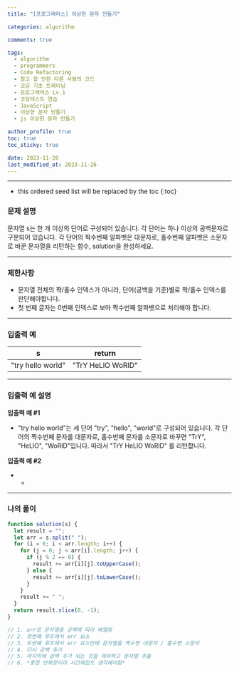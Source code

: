 ```yaml
---
title: "[프로그래머스] 이상한 문자 만들기"

categories: algorithm

comments: true

tags:
  - algorithm
  - programmers
  - Code Refactoring
  - 참고 할 만한 다른 사람의 코드
  - 코딩 기초 트레이닝
  - 프로그래머스 Lv.1
  - 코딩테스트 연습
  - JavaScript
  - 이상한 문자 만들기
  - js 이상한 문자 만들기

author_profile: true
toc: true
toc_sticky: true

date: 2023-11-26
last_modified_at: 2023-11-26
---
```


---

<!-- prettier-ignore -->
* this ordered seed list will be replaced by the toc 
{:toc}

### 문제 설명

문자열 s는 한 개 이상의 단어로 구성되어 있습니다. 각 단어는 하나 이상의 공백문자로 구분되어 있습니다. 각 단어의 짝수번째 알파벳은 대문자로, 홀수번째 알파벳은 소문자로 바꾼 문자열을 리턴하는 함수, solution을 완성하세요.

---

### 제한사항

- 문자열 전체의 짝/홀수 인덱스가 아니라, 단어(공백을 기준)별로 짝/홀수 인덱스를 판단해야합니다.
- 첫 번째 글자는 0번째 인덱스로 보아 짝수번째 알파벳으로 처리해야 합니다.

---

### 입출력 예

| s                 | return            |
| ----------------- | ----------------- |
| "try hello world" | "TrY HeLlO WoRlD" |

---

### 입출력 예 설명

**입출력 예 #1**

- "try hello world"는 세 단어 "try", "hello", "world"로 구성되어 있습니다. 각 단어의 짝수번째 문자를 대문자로, 홀수번째 문자를 소문자로 바꾸면 "TrY", "HeLlO", "WoRlD"입니다. 따라서 "TrY HeLlO WoRlD" 를 리턴합니다.

**입출력 예 #2**

- -

---

### 나의 풀이

```jsx
function solution(s) {
  let result = "";
  let arr = s.split(" ");
  for (i = 0; i < arr.length; i++) {
    for (j = 0; j < arr[i].length; j++) {
      if (j % 2 == 0) {
        result += arr[i][j].toUpperCase();
      } else {
        result += arr[i][j].toLowerCase();
      }
    }
    result += " ";
  }
  return result.slice(0, -1);
}

// 1. arr로 문자열을 공백에 따라 배열화
// 2. 첫번째 루프에서 arr 요소
// 3. 두번째 루프에서 arr 요소안에 문자열을 짝수면 대문자 / 홀수면 소문자
// 4. 다시 공백 추가
// 5. 마지막에 공백 추가 되는 것을 제외하고 문자열 추출
// 6. *중첩 반복문이라 시간복잡도 생각해야함*
```
